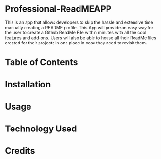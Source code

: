# Professional-ReadMEAPP

This is an app that allows developers to skip the hassle and extensive time manually creating a README profile. This App will provide an easy way for the user to create a Github ReadMe File within minutes with all the cool features and add-ons. Users will also be able to house all their ReadMe files created for their projects in one place in case they need to revisit them.

# Table of Contents


# Installation

# Usage

# Technology Used

# Credits